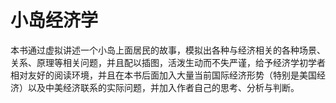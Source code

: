 # 小岛经济学

本书通过虚拟讲述一个小岛上面居民的故事，模拟出各种与经济相关的各种场景、关系、原理等相关问题，并且配以插图，活泼生动而不失严谨，给予经济学初学者相对友好的阅读环境，并且在本书后面加入大量当前国际经济形势（特别是美国经济）以及中美经济联系的实际问题，并加入作者自己的思考、分析与判断。
